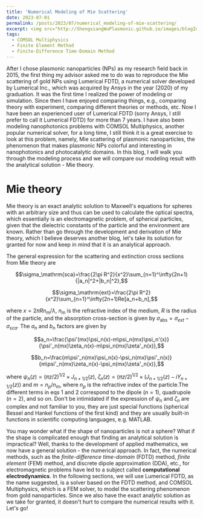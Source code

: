 ```yaml
---
title: 'Numerical Modeling of Mie Scattering'
date: 2023-07-01
permalink: /posts/2023/07/numerical_modeling-of-mie-scattering/
excerpt: <img src="http://ShengxiangWuPlasmonic.github.io/images/blogImages/nmoms_TOC.jpg" width="719">
tags:
  - COMSOL Multiphysics
  - Finite Element Method
  - Finite-Difference Time-Domain Method
---
```


After I chose plasmonic nanoparticles (NPs) as my research field back in 2015, the first thing my advisor asked me to do was to reproduce the Mie scattering of gold NPs using Lumerical FDTD, a numerical solver developed by Lumerical Inc., which was acquired by Ansys in the year (2020) of my graduation. It was the first time I realized the power of modeling or simulation. Since then I have enjoyed comparing things, e.g., comparing theory with experiment, comparing different theories or methods, etc. Now I have been an experienced user of Lumerical FDTD (sorry Ansys, I still prefer to call it Lumerical FDTD) for more than 7 years. I have also been modeling nanophotonics problems with COMSOL Multiphysics, another popular numerical solver, for a long time, I still think it is a great exercise to look at this problem, namely, Mie scattering of plasmonic nanoparticles, the phenomenon that makes plasmonic NPs colorful and interesting in nanophotonics and photocatalytic domains. In this blog, I will walk you through the modeling process and we will compare our modeling result with the analytical solution - Mie theory.

Mie theory
=====

Mie theory is an exact analytic solution to Maxwell's equations for spheres with an arbitrary size and thus can be used to calculate the optical spectra, which essentially is an electromagnetic problem, of spherical particles, given that the dielectric constants of the particle and the environment are known. Rather than go through the development and derivation of Mie theory, which I believe deserves another blog, let's take its solution for granted for now and keep in mind that it is an analytical approach.

The general expression for the scattering and extinction cross sections from Mie theory are 

$$\sigma_\mathrm{sca}=\frac{2\pi R^2}{x^2}\sum_{n=1}^\infty(2n+1){|a_n|^2+|b_n|^2},$$

$$\sigma_\mathrm{ext}=\frac{2\pi R^2}{x^2}\sum_{n=1}^\infty(2n+1)Re[a_n+b_n],$$

where $x=2\pi Rn_\mathrm{m}/\lambda$, $n_\mathrm{m}$ is the refractive index of the medium, $R$ is the radius of the particle, and the absorption cross-section is given by $\sigma_\mathrm{abs}=\sigma_{ext}-\sigma_{sca}$. The $a_n$ and $b_n$ factors are given by

$$a_n=\frac{\psi'(mx)\psi_n(x)-m\psi_n(mx)\psi_n'(x)}{\psi'_n(mx)\zeta_n(x)-m\psi_n(mx)\zeta'_n(x)},$$

$$b_n=\frac{m\psi'_n(mx)\psi_n(x)-\psi_n(mx)\psi'_n(x)}{m\psi'_n(mx)\zeta_n(x)-\psi_n(mx)\zeta'_n(x)},$$

where $\psi_n(z)=(\pi z/2)^{1/2}\times J_{n+1/2}(z)$, $\zeta_n(z)=(\pi z/2)^{1/2}\times(J_{n+1/2}(z)-iY_{n+1/2}(z))$ and $m=n_p/n_m$, where $n_p$ is the refractive index of the particle.The different terms in eqs 1 and 2 correspond to the dipole ($n=1$), quadrupole ($n=2$), and so on. Don't be intimidated if the expression of $\psi_n$ and $\zeta_n$ are complex and not familiar to you, they are just special functions (spherical Bessel and Hankel functions of the first kind) and they are usually built-in functions in scientific computing languages, e.g. MATLAB.

You may wonder what if the shape of nanoparticles is not a sphere? What if the shape is complicated enough that finding an analytical solution is impractical? Well, thanks to the development of applied mathematics, we now have a general solution - the numerical approach. In fact, the numerical methods, such as the *finite-difference time-domain* (FDTD) method, *finite element* (FEM) method, and discrete dipole approximation (DDA), etc., for electromagnetic problems have led to a subject called **computational electrodynamics**. In the following sections, we will use Lumerical FDTD, as the name suggested, is a solver based on the FDTD method, and COMSOL Multiphysics, which is a FEM solver, to model the scattering phenomenon from gold nanoparticles. Since we also have the exact analytic solution as we take for granted, it doesn't hurt to compare the numerical results with it. Let's go!
